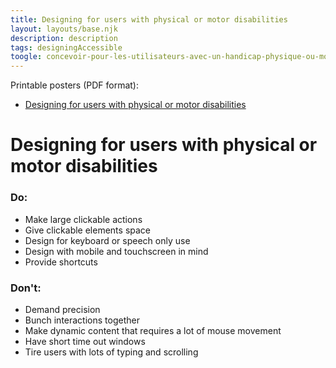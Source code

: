 ```yaml
---
title: Designing for users with physical or motor disabilities
layout: layouts/base.njk
description: description
tags: designingAccessible
toogle: concevoir-pour-les-utilisateurs-avec-un-handicap-physique-ou-moteur
---
```

<p>Printable posters <span id="das1">(PDF format)</span>:</p>
<ul>
		<li><a href="{{ rootPath }}docs/posters/MotorPhysical-en_2023.pdf" id="das7" aria-labelledby="das7 das1">Designing for users with physical or motor disabilities</a></li></ul>

# Designing for users with physical or motor disabilities

<div class="row">
	<div class="col-md-6">

### Do:

*   Make large clickable actions
*   Give clickable elements space
*   Design for keyboard or speech only use
*   Design with mobile and touchscreen in mind
*   Provide shortcuts
	</div>
	<div class="col-md-6">

### Don't:

*   Demand precision
*   Bunch interactions together
*   Make dynamic content that requires a lot of mouse movement
*   Have short time out windows
*   Tire users with lots of typing and scrolling
	</div>
</div>
